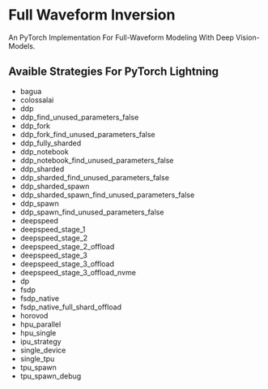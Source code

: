 
# Full Waveform Inversion
An PyTorch Implementation For Full-Waveform Modeling With Deep Vision-Models.


## Avaible Strategies For PyTorch Lightning

- bagua
- colossalai
- ddp
- ddp_find_unused_parameters_false
- ddp_fork
- ddp_fork_find_unused_parameters_false
- ddp_fully_sharded
- ddp_notebook
- ddp_notebook_find_unused_parameters_false
- ddp_sharded
- ddp_sharded_find_unused_parameters_false
- ddp_sharded_spawn
- ddp_sharded_spawn_find_unused_parameters_false
- ddp_spawn
- ddp_spawn_find_unused_parameters_false
- deepspeed
- deepspeed_stage_1
- deepspeed_stage_2
- deepspeed_stage_2_offload
- deepspeed_stage_3
- deepspeed_stage_3_offload
- deepspeed_stage_3_offload_nvme
- dp
- fsdp
- fsdp_native
- fsdp_native_full_shard_offload
- horovod
- hpu_parallel
- hpu_single
- ipu_strategy
- single_device
- single_tpu
- tpu_spawn
- tpu_spawn_debug

